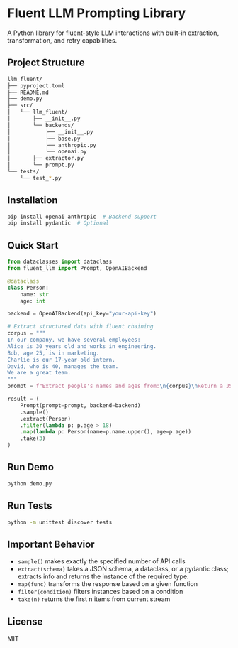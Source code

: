 # Fluent LLM Prompting Library

A Python library for fluent-style LLM interactions with built-in extraction, transformation, and retry capabilities.

## Project Structure

```bash
llm_fluent/
├── pyproject.toml
├── README.md
├── demo.py
├── src/
│   └── llm_fluent/
│       ├── __init__.py
│       └── backends/
│           ├── __init__.py
│           ├── base.py
│           ├── anthropic.py
│           └── openai.py
│       ├── extractor.py
│       └── prompt.py
└── tests/
    └── test_*.py
```

## Installation

```bash
pip install openai anthropic  # Backend support
pip install pydantic  # Optional
```

## Quick Start

```python
from dataclasses import dataclass
from fluent_llm import Prompt, OpenAIBackend

@dataclass
class Person:
    name: str
    age: int

backend = OpenAIBackend(api_key="your-api-key")

# Extract structured data with fluent chaining
corpus = """
In our company, we have several employees:
Alice is 30 years old and works in engineering.
Bob, age 25, is in marketing.
Charlie is our 17-year-old intern.
David, who is 40, manages the team.
We are a great team.
"""
prompt = f"Extract people's names and ages from:\n{corpus}\nReturn a JSON array."

result = (
    Prompt(prompt=prompt, backend=backend)
    .sample()
    .extract(Person)
    .filter(lambda p: p.age > 18)
    .map(lambda p: Person(name=p.name.upper(), age=p.age))
    .take(3)
)
```

## Run Demo

```bash
python demo.py
```

## Run Tests

```bash
python -m unittest discover tests
```

## Important Behavior

- `sample()` makes exactly the specified number of API calls
- `extract(schema)` takes a JSON schema, a dataclass, or a pydantic class; extracts info and returns the instance of the required type.
- `map(func)` transforms the response based on a given function
- `filter(condition)` filters instances based on a condition
- `take(n)` returns the first n items from current stream

## License

MIT
